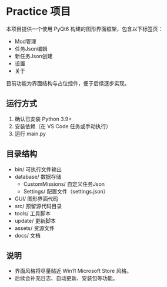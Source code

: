 # Practice 项目

本项目提供一个使用 PyQt6 构建的图形界面框架，包含以下标签页：
- Mod管理
- 任务Json编辑
- 新任务Json创建
- 设置
- 关于

目前功能为界面结构与占位控件，便于后续逐步实现。

## 运行方式
1. 确认已安装 Python 3.9+
2. 安装依赖（在 VS Code 任务或手动执行）
3. 运行 main.py

## 目录结构
- bin/ 可执行文件输出
- database/ 数据存储
  - CustomMissions/ 自定义任务Json
  - Settings/ 配置文件（settings.json）
- GUI/ 图形界面代码
- src/ 预留源代码目录
- tools/ 工具脚本
- update/ 更新脚本
- assets/ 资源文件
- docs/ 文档

## 说明
- 界面风格将尽量贴近 Win11 Microsoft Store 风格。
- 后续会补充日志、自动更新、安装包等功能。
